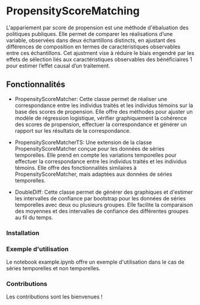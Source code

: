# PropensityScoreMatching

L'appariement par score de propension est une méthode d'ébaluation des politiques publiques. Elle permet de comparer les réalisations d’une variable, observées dans deux échantillons distincts, en ajustant des différences de composition en termes de caractéristiques observables entre ces échantillons. Cet ajustment vise à réduire le biais engendré par les effets de sélection liés aux caractéristiques observables des bénéficiaires 1 pour estimer l’effet causal d’un traitement.

## Fonctionnalités

- PropensityScoreMatcher: Cette classe permet de réaliser une correspondance entre les individus traités et les individus témoins sur la base des scores de propension. Elle offre des méthodes pour ajuster un modèle de régression logistique, vérifier graphiquement la cohérence des scores de propension, effectuer la correspondance et générer un rapport sur les résultats de la correspondance.

- PropensityScoreMatcherTS: Une extension de la classe PropensityScoreMatcher conçue pour les données de séries temporelles. Elle prend en compte les variations temporelles pour effectuer la correspondance entre les individus traités et les individus témoins. Elle offre des fonctionnalités similaires à PropensityScoreMatcher, mais adaptées aux données de séries temporelles.

 - DoubleDiff: Cette classe permet de générer des graphiques et d'estimer les intervalles de confiance par bootstrap pour les données de séries temporelles avec deux ou plusieurs groupes. Elle facilite la comparaison des moyennes et des intervalles de confiance des différentes groupes au fil du temps.

### Installation


### Exemple d'utilisation 

Le notebook example.ipynb offre un exemple d'utilisation dans le cas de séries temporelles et non temporelles. 

### Contributions

Les contributions sont les bienvenues ! 


